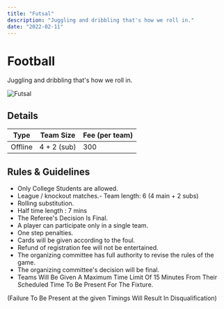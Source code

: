 ```yaml
---
title: "Futsal"
description: "Juggling and dribbling that's how we roll in."
date: "2022-02-11"
---
```


# Football

Juggling and dribbling that's how we roll in.

<img src="/posters/17.png" alt="Futsal" class="w-full lg:w-96 object-cover" />

## Details

| Type    | Team Size   | Fee (per team) |
| ------- | ----------- | -------------- |
| Offline | 4 + 2 (sub) | 300            |

## Rules & Guidelines

-   Only College Students are allowed.
-   League / knockout matches.- Team length: 6 (4 main + 2 subs)
-   Rolling substitution.
-   Half time length : 7 mins
-   The Referee's Decision Is Final.
-   A player can participate only in a single team.
-   One step penalties.
-   Cards will be given according to the foul.
-   Refund of registration fee will not be entertained.
-   The organizing committee has full authority to revise the rules of the game.
-   The organizing committee's decision will be final.
-   Teams Will Be Given A Maximum Time Limit Of 15 Minutes From Their Scheduled Time To Be Present For The Fixture.

(Failure To Be Present at the given Timings Will Result In Disqualification)
